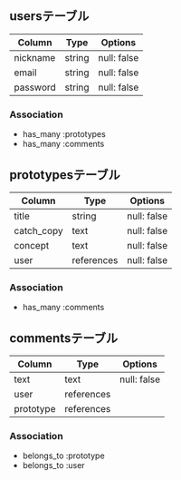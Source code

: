 ## usersテーブル

| Column     | Type       | Options      |
| ---------- | ---------- | ------------ |
| nickname   | string     | null: false  |
| email      | string     | null: false  |
| password   | string     | null: false  |


### Association

- has_many :prototypes
- has_many :comments

## prototypesテーブル

| Column      | Type       | Options     |
| ----------- | ---------- | ----------- |
| title       | string     | null: false |
| catch_copy  | text       | null: false |
| concept     | text       | null: false |
| user        | references | null: false |

### Association

- has_many :comments

## commentsテーブル

| Column      | Type       | Options     |
| ----------- | ---------- | ----------- |
| text        | text       | null: false |
| user        | references |             |
| prototype   | references |             |

### Association

- belongs_to :prototype
- belongs_to :user
